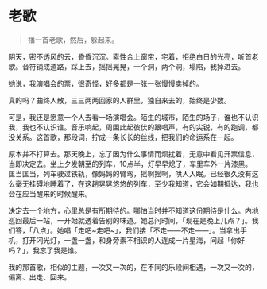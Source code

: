 # 老歌

> 播一首老歌，然后，躲起来。

阴天，密不透风的云，昏昏沉沉。索性合上窗帘，宅着，拒绝白日的光亮，听首老歌。音符铺成道路，踩上去，摇摇晃晃，一个洞，两个洞，塌陷，我掉进去。

她说，我演唱会的票，很奇怪，好多都是一张一张慢慢卖掉的。

真的吗？曲终人散，三三两两回家的人群里，独自来去的，始终是少数。

可是，我还是愿意一个人去看一场演唱会。陌生的城市，陌生的场子，谁也不认识我，我也不认识谁。音乐响起，周围此起彼伏的跟唱声，有的尖锐，有的跑调，都没关系。这首歌，那段词，拧成一条长长的丝线，把我们的命运系在一起。

原本并不打算去。那天晚上，忘了因为什么事情而烦扰着，无意中看见开票信息，当即决定去。坐上夕发朝至的列车，10点半，灯早早熄了，车里车外一片漆黑。匡当匡当，列车驶过铁轨，像妈妈的臂弯，摇啊摇啊，哄人入眠。已经很久没有这么毫无挂碍地睡着了，在这趟晃晃悠悠的列车，至少我知道，它会如期抵达，我也会在应当醒来的时候醒来。

决定去一个地方，心里总是有所期待的。哪怕当时并不知道这份期待是什么。内地巡回最后一站，一开始就透着告别的味道。她总问时间，「现在是晚上几点？」。我们答，「八点」。她唱「走吧~走吧~」，我们接「不走——不走——」。当拿出手机，打开闪光灯，一盏一盏，和身旁素不相识的人连成一片星海，问起「你好吗？」，我忘了我是谁。







我的那首歌，相似的主题，一次又一次的，在不同的乐段间相遇，一次又一次的，偏离、出走、回来。

 